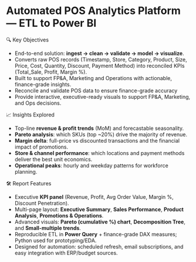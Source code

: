# Automated POS Analytics Platform — ETL to Power BI

🔍 Key Objectives 
* End-to-end solution: **ingest → clean → validate → model → visualize**.  
* Converts raw POS records (Timestamp, Store, Category, Product, Size, Price, Cost, Quantity, Discount, Payment Method) into reconciled KPIs (Total_Sale, Profit, Margin %).  
* Built to support FP&A, Marketing and Operations with actionable, finance-grade insights.
* Reconcile and validate POS data to ensure finance-grade accuracy 
* Provide interactive, executive-ready visuals to support FP\&A, Marketing, and Ops decisions.

📈 Insights Explored

* Top-line **revenue & profit trends** (MoM) and forecastable seasonality.
* **Pareto analysis**: which SKUs (top \~20%) drive the majority of revenue.
* **Margin delta**: full-price vs discounted transactions and the financial impact of promotions.
* **Store & channel performance**: which locations and payment methods deliver the best unit economics.
* **Operational peaks**: hourly and weekday patterns for workforce planning.

🛠️ Report Features

* Executive **KPI panel** (Revenue, Profit, Avg Order Value, Margin %, Discount Penetration).
* Multi-page layout: **Executive Summary**, **Sales Performance**, **Product Analysis**, **Promotions & Operations**.
* Advanced visuals: **Pareto (cumulative %) chart**, **Decomposition Tree**, and **Small-multiple trends**.
* Reproducible ETL in **Power Query** + finance-grade DAX measures; Python used for prototyping/EDA.
* Designed for automation: scheduled refresh, email subscriptions, and easy integration with ERP/budget sources.


